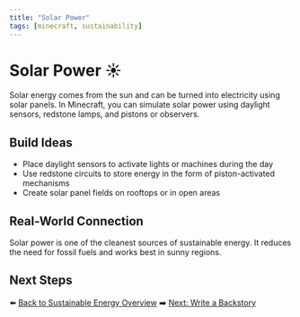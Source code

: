 ```yaml
---
title: "Solar Power"
tags: [minecraft, sustainability]
---
```


# Solar Power ☀️

Solar energy comes from the sun and can be turned into electricity using solar panels. In Minecraft, you can simulate solar power using daylight sensors, redstone lamps, and pistons or observers.

## Build Ideas
- Place daylight sensors to activate lights or machines during the day
- Use redstone circuits to store energy in the form of piston-activated mechanisms
- Create solar panel fields on rooftops or in open areas

## Real-World Connection
Solar power is one of the cleanest sources of sustainable energy. It reduces the need for fossil fuels and works best in sunny regions.

## Next Steps
⬅️ [Back to Sustainable Energy Overview](/sustainability_lab/Day-3/00_intro)
➡️ [Next: Write a Backstory](/sustainability_lab/Day-3/01_backstory)
